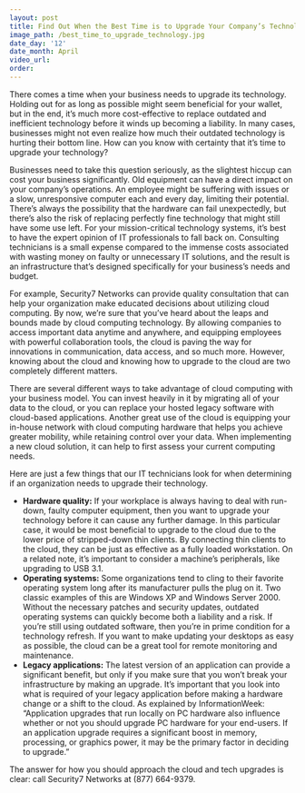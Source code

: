 ```yaml
---
layout: post
title: Find Out When the Best Time is to Upgrade Your Company’s Technology
image_path: /best_time_to_upgrade_technology.jpg
date_day: '12'
date_month: April
video_url:
order:
---
```



There comes a time when your business needs to upgrade its technology. Holding out for as long as possible might seem beneficial for your wallet, but in the end, it’s much more cost-effective to replace outdated and inefficient technology before it winds up becoming a liability. In many cases, businesses might not even realize how much their outdated technology is hurting their bottom line. How can you know with certainty that it’s time to upgrade your technology?

Businesses need to take this question seriously, as the slightest hiccup can cost your business significantly. Old equipment can have a direct impact on your company’s operations. An employee might be suffering with issues or a slow, unresponsive computer each and every day, limiting their potential. There’s always the possibility that the hardware can fail unexpectedly, but there’s also the risk of replacing perfectly fine technology that might still have some use left. For your mission-critical technology systems, it’s best to have the expert opinion of IT professionals to fall back on. Consulting technicians is a small expense compared to the immense costs associated with wasting money on faulty or unnecessary IT solutions, and the result is an infrastructure that’s designed specifically for your business’s needs and budget.

For example, Security7 Networks can provide quality consultation that can help your organization make educated decisions about utilizing cloud computing. By now, we’re sure that you’ve heard about the leaps and bounds made by cloud computing technology. By allowing companies to access important data anytime and anywhere, and equipping employees with powerful collaboration tools, the cloud is paving the way for innovations in communication, data access, and so much more. However, knowing about the cloud and knowing how to upgrade to the cloud are two completely different matters.

There are several different ways to take advantage of cloud computing with your business model. You can invest heavily in it by migrating all of your data to the cloud, or you can replace your hosted legacy software with cloud-based applications. Another great use of the cloud is equipping your in-house network with cloud computing hardware that helps you achieve greater mobility, while retaining control over your data. When implementing a new cloud solution, it can help to first assess your current computing needs.

Here are just a few things that our IT technicians look for when determining if an organization needs to upgrade their technology.

* **Hardware quality:** If your workplace is always having to deal with run-down, faulty computer equipment, then you want to upgrade your technology before it can cause any further damage. In this particular case, it would be most beneficial to upgrade to the cloud due to the lower price of stripped-down thin clients. By connecting thin clients to the cloud, they can be just as effective as a fully loaded workstation. On a related note, it’s important to consider a machine’s peripherals, like upgrading to USB 3.1.
* **Operating systems:** Some organizations tend to cling to their favorite operating system long after its manufacturer pulls the plug on it. Two classic examples of this are Windows XP and Windows Server 2000. Without the necessary patches and security updates, outdated operating systems can quickly become both a liability and a risk. If you’re still using outdated software, then you’re in prime condition for a technology refresh. If you want to make updating your desktops as easy as possible, the cloud can be a great tool for remote monitoring and maintenance.
* **Legacy applications:** The latest version of an application can provide a significant benefit, but only if you make sure that you won’t break your infrastructure by making an upgrade. It’s important that you look into what is required of your legacy application before making a hardware change or a shift to the cloud. As explained by InformationWeek: “Application upgrades that run locally on PC hardware also influence whether or not you should upgrade PC hardware for your end-users. If an application upgrade requires a significant boost in memory, processing, or graphics power, it may be the primary factor in deciding to upgrade.”


The answer for how you should approach the cloud and tech upgrades is clear: call Security7 Networks at (877) 664-9379.